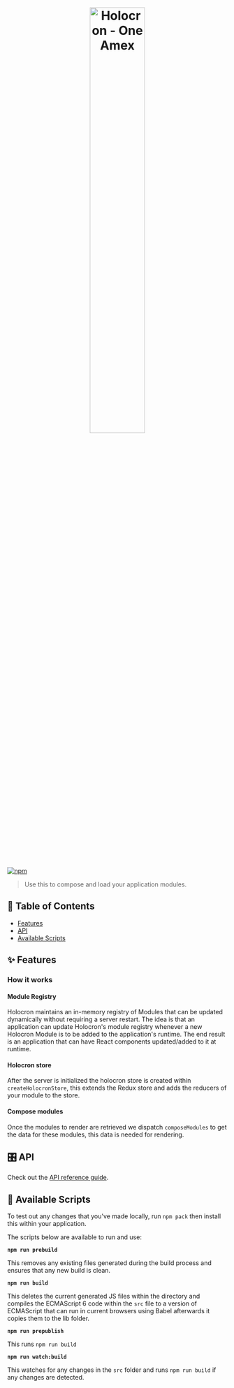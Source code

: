 <h1 align="center">
  <img src='https://github.com/americanexpress/holocron/raw/main/holocron.png' alt="Holocron - One Amex" width='50%'/>
</h1>

[![npm](https://img.shields.io/npm/v/holocron)](https://www.npmjs.com/package/holocron)

> Use this to compose and load your application modules.

## 📖 Table of Contents

* [Features](#-features)
* [API](#%EF%B8%8F-api)
* [Available Scripts](#-available-scripts)

## ✨ Features

### How it works

#### Module Registry

Holocron maintains an in-memory registry of Modules that can be updated dynamically without
requiring a server restart. The idea is that an application can update Holocron's module registry
whenever a new Holocron Module is to be added to the application's runtime. The end result is an
application that can have React components updated/added to it at runtime.

#### Holocron store

After the server is initialized the holocron store is created within `createHolocronStore`, this
extends the Redux store and adds the reducers of your module to the store.

#### Compose modules

Once the modules to render are retrieved we dispatch  `composeModules` to get the data for these
modules, this data is needed for rendering.

## 🎛️ API

Check out the [API reference guide](./docs/api/README.md).

## 📜 Available Scripts

To test out any changes that you've made locally, run `npm pack` then install this within your
application.

The scripts below are available to run and use:

**`npm run prebuild`**

This removes any existing files generated during the build process and ensures that any new build is
clean.

**`npm run build`**

This deletes the current generated JS files within the directory and compiles the ECMAScript 6 code
within the `src` file to a version of ECMAScript that can run in current browsers using Babel
afterwards it copies them to the lib folder.

**`npm run prepublish`**

This runs `npm run build`

**`npm run watch:build`**

This watches for any changes in the  `src` folder and runs `npm run build` if any changes are
detected.
